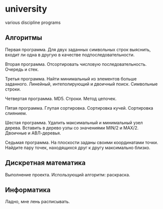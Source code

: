 # university
various discipline programs

## Алгоритмы
Первая программа.
Для двух заданных символьных строк выяснить, входит ли одна в другую в качестве подпоследовательности.

Вторая программа.
Отсортировать числовую последовательность. Очередь и стек.

Третья программа.
Найти минимальный из элементов больше заданного. Линейный, интеполирующий и двоичный поиск. Символьные строки.

Четвертая программа.
MD5. Строки. Метод цепочек.

Пятая программа.
Глупая сортировка. Сортировка кучей. Сортировка слиянием.

Шестая программа.
Удалить максимальный и минимальный узел дерева. Вставить в дерево узлы со значениями MIN/2 и MAX/2. Двоичные и АВЛ-деревья.

Седьмая программа.
На плоскости заданы своими координатами точки. Найдите пару точек, находящихся друг к другу максимально близко.

## Дискретная математика
Выполнение проекта. Использующий алгоритм: раскраска.

## Информатика
Ладно, мне лень расписывать. 
